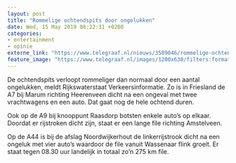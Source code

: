 ```yaml
---
layout: post
title: "Rommelige ochtendspits door ongelukken"
date: Wed, 15 May 2019 08:22:31 +0200
categories: 
- entertainment 
- opinie 
externe_link: "https://www.telegraaf.nl/nieuws/3589046/rommelige-ochtendspits-door-ongelukken"
feature_image: "https://www.telegraaf.nl/images/1200x630/filters:format(jpeg):quality(80)/cdn-kiosk-api.telegraaf.nl/71bcd2e0-76da-11e9-a6fc-02c309bc01c1.png"
---
```


<p class="intro">De ochtendspits verloopt rommeliger dan normaal door een aantal ongelukken, meldt Rijkswaterstaat Verkeersinformatie. Zo is in Friesland de A7 bij Marum richting Heerenveen dicht na een ongeval met twee vrachtwagens en een auto. Dat gaat nog de hele ochtend duren.</p> <p>Ook op de A9 bij knooppunt Raasdorp botsten enkele auto’s op elkaar. Doordat er rijstroken dicht zijn, staat er een lange file richting Amstelveen.</p><p>Op de A44 is bij de afslag Noordwijkerhout de linkerrijstrook dicht na een ongeluk met vier auto’s waardoor de file vanuit Wassenaar flink groeit. Er staat tegen 08.30 uur landelijk in totaal zo’n 275 km file.</p>
